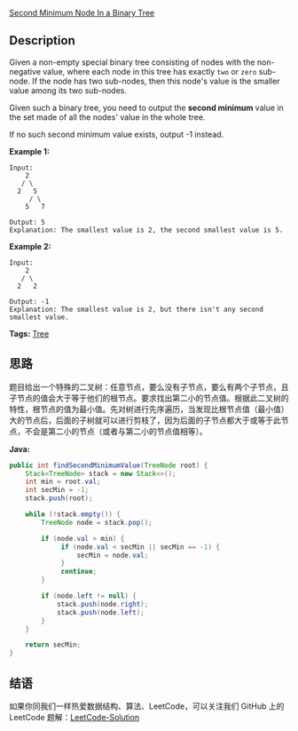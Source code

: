[Second Minimum Node In a Binary Tree][title]

## Description
Given a non-empty special binary tree consisting of nodes with the non-negative value, where each node in this tree has exactly `two` or `zero` sub-node. If the node has two sub-nodes, then this node's value is the smaller value among its two sub-nodes.

Given such a binary tree, you need to output the **second minimum** value in the set made of all the nodes' value in the whole tree.

If no such second minimum value exists, output -1 instead.

**Example 1:**

```
Input: 
    2
   / \
  2   5
     / \
    5   7

Output: 5
Explanation: The smallest value is 2, the second smallest value is 5.
```

**Example 2:**

```
Input: 
    2
   / \
  2   2

Output: -1
Explanation: The smallest value is 2, but there isn't any second smallest value.
```

**Tags:** [Tree](https://leetcode.com/tag/tree/)

## 思路

题目给出一个特殊的二叉树：任意节点，要么没有子节点，要么有两个子节点，且子节点的值会大于等于他们的根节点。要求找出第二小的节点值。根据此二叉树的特性，根节点的值为最小值。先对树进行先序遍历，当发现比根节点值（最小值）大的节点后，后面的子树就可以进行剪枝了，因为后面的子节点都大于或等于此节点，不会是第二小的节点（或者与第二小的节点值相等）。

**Java:**

```java
public int findSecondMinimumValue(TreeNode root) {
    Stack<TreeNode> stack = new Stack<>();
    int min = root.val;
    int secMin = -1;
    stack.push(root);

    while (!stack.empty()) {
        TreeNode node = stack.pop();

        if (node.val > min) {
             if (node.val < secMin || secMin == -1) {
                 secMin = node.val;
             }
             continue;
        }

        if (node.left != null) {
            stack.push(node.right);
            stack.push(node.left);
        }
    }

    return secMin;
}
```

## 结语

如果你同我们一样热爱数据结构、算法、LeetCode，可以关注我们 GitHub 上的 LeetCode 题解：[LeetCode-Solution][ls]

[title]: https://leetcode.com/problems/second-minimum-node-in-a-binary-tree/description/
[ls]: https://github.com/RichCodersAndMe/LeetCode-Solution